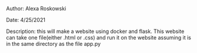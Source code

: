 Author: Alexa Roskowski

Date: 4/25/2021

Description: this will make a website using docker and flask. This website can take one file(either .html or .css) and run it on the website assuming it is in the same directory as the file app.py
